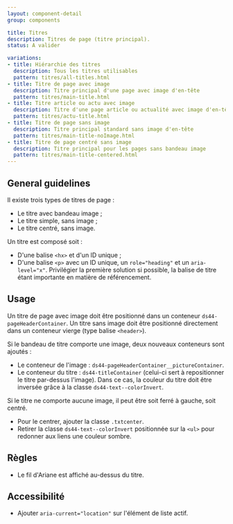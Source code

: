 ```yaml
---
layout: component-detail
group: components

title: Titres
description: Titres de page (titre principal).
status: A valider

variations:
- title: Hiérarchie des titres
  description: Tous les titres utilisables
  pattern: titres/all-titles.html
- title: Titre de page avec image
  description: Titre principal d'une page avec image d'en-tête
  pattern: titres/main-title.html
- title: Titre article ou actu avec image
  description: Titre d'une page article ou actualité avec image d'en-tête
  pattern: titres/actu-title.html
- title: Titre de page sans image
  description: Titre principal standard sans image d'en-tête
  pattern: titres/main-title-noImage.html
- title: Titre de page centré sans image
  description: Titre principal pour les pages sans bandeau image
  pattern: titres/main-title-centered.html
---
```


## General guidelines

Il existe trois types de titres de page :
* Le titre avec bandeau image ;
* Le titre simple, sans image ;
* Le titre centré, sans image.

Un titre est composé soit :
* D'une balise `<hx>` et d'un ID unique ;
* D'une balise `<p>` avec un ID unique, un `role="heading"` et un `aria-level="x"`.
Privilégier la première solution si possible, la balise de titre étant importante en matière de référencement.

## Usage

Un titre de page avec image doit être positionné dans un conteneur `ds44-pageHeaderContainer`.
Un titre sans image doit être positionné directement dans un conteneur vierge (type balise `<header>`).

Si le bandeau de titre comporte une image, deux nouveaux conteneurs sont ajoutés :
* Le conteneur de l'image : `ds44-pageHeaderContainer__pictureContainer`.
* Le conteneur du titre : `ds44-titleContainer` (celui-ci sert à repositionner le titre par-dessus l'image).
Dans ce cas, la couleur du titre doit être inversée grâce à la classe `ds44-text--colorInvert`.

Si le titre ne comporte aucune image, il peut être soit ferré à gauche, soit centré.
* Pour le centrer, ajouter la classe `.txtcenter`.
* Retirer la classe `ds44-text--colorInvert` positionnée sur la `<ul>` pour redonner aux liens une couleur sombre.


## Règles

* Le fil d'Ariane est affiché au-dessus du titre.


## Accessibilité

* Ajouter `aria-current="location"` sur l'élément de liste actif.

